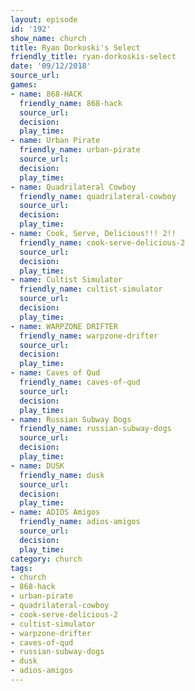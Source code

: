 ```yaml
---
layout: episode
id: '192'
show_name: church
title: Ryan Dorkoski's Select
friendly_title: ryan-dorkoskis-select
date: '09/12/2018'
source_url: 
games:
- name: 868-HACK
  friendly_name: 868-hack
  source_url: 
  decision: 
  play_time: 
- name: Urban Pirate
  friendly_name: urban-pirate
  source_url: 
  decision: 
  play_time: 
- name: Quadrilateral Cowboy
  friendly_name: quadrilateral-cowboy
  source_url: 
  decision: 
  play_time: 
- name: Cook, Serve, Delicious!!! 2!!
  friendly_name: cook-serve-delicious-2
  source_url: 
  decision: 
  play_time: 
- name: Cultist Simulator
  friendly_name: cultist-simulator
  source_url: 
  decision: 
  play_time: 
- name: WARPZONE DRIFTER
  friendly_name: warpzone-drifter
  source_url: 
  decision: 
  play_time: 
- name: Caves of Qud
  friendly_name: caves-of-qud
  source_url: 
  decision: 
  play_time: 
- name: Russian Subway Dogs
  friendly_name: russian-subway-dogs
  source_url: 
  decision: 
  play_time: 
- name: DUSK
  friendly_name: dusk
  source_url: 
  decision: 
  play_time: 
- name: ADIOS Amigos
  friendly_name: adios-amigos
  source_url: 
  decision: 
  play_time: 
category: church
tags:
- church
- 868-hack
- urban-pirate
- quadrilateral-cowboy
- cook-serve-delicious-2
- cultist-simulator
- warpzone-drifter
- caves-of-qud
- russian-subway-dogs
- dusk
- adios-amigos
---
```

